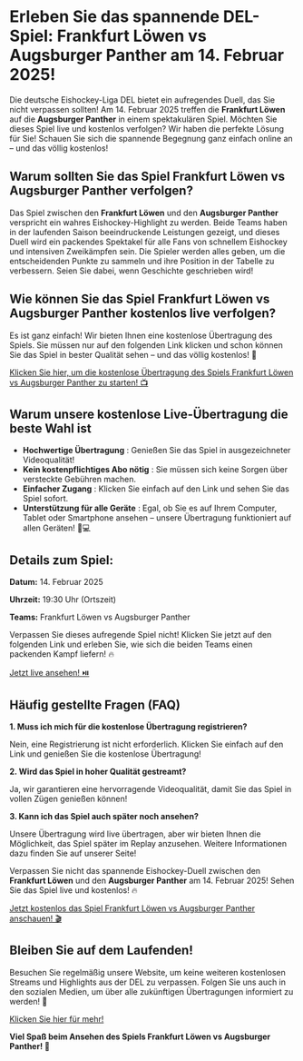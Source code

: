 # Erleben Sie das spannende DEL-Spiel: Frankfurt Löwen vs Augsburger Panther am 14. Februar 2025!

Die deutsche Eishockey-Liga DEL bietet ein aufregendes Duell, das Sie nicht verpassen sollten! Am 14. Februar 2025 treffen die **Frankfurt Löwen** auf die **Augsburger Panther** in einem spektakulären Spiel. Möchten Sie dieses Spiel live und kostenlos verfolgen? Wir haben die perfekte Lösung für Sie! Schauen Sie sich die spannende Begegnung ganz einfach online an – und das völlig kostenlos!

## Warum sollten Sie das Spiel Frankfurt Löwen vs Augsburger Panther verfolgen?

Das Spiel zwischen den **Frankfurt Löwen** und den **Augsburger Panther** verspricht ein wahres Eishockey-Highlight zu werden. Beide Teams haben in der laufenden Saison beeindruckende Leistungen gezeigt, und dieses Duell wird ein packendes Spektakel für alle Fans von schnellem Eishockey und intensiven Zweikämpfen sein. Die Spieler werden alles geben, um die entscheidenden Punkte zu sammeln und ihre Position in der Tabelle zu verbessern. Seien Sie dabei, wenn Geschichte geschrieben wird!

## Wie können Sie das Spiel Frankfurt Löwen vs Augsburger Panther kostenlos live verfolgen?

Es ist ganz einfach! Wir bieten Ihnen eine kostenlose Übertragung des Spiels. Sie müssen nur auf den folgenden Link klicken und schon können Sie das Spiel in bester Qualität sehen – und das völlig kostenlos! 🎥

[Klicken Sie hier, um die kostenlose Übertragung des Spiels Frankfurt Löwen vs Augsburger Panther zu starten! 📺](https://tinyurl.com/livestreamfreeo?st=Frankfurt+Lowen+vs+Augsburger+Panther&si=ghc)

## Warum unsere kostenlose Live-Übertragung die beste Wahl ist

- **Hochwertige Übertragung** : Genießen Sie das Spiel in ausgezeichneter Videoqualität!
- **Kein kostenpflichtiges Abo nötig** : Sie müssen sich keine Sorgen über versteckte Gebühren machen.
- **Einfacher Zugang** : Klicken Sie einfach auf den Link und sehen Sie das Spiel sofort.
- **Unterstützung für alle Geräte** : Egal, ob Sie es auf Ihrem Computer, Tablet oder Smartphone ansehen – unsere Übertragung funktioniert auf allen Geräten! 📱💻

## Details zum Spiel:

**Datum:** 14. Februar 2025

**Uhrzeit:** 19:30 Uhr (Ortszeit)

**Teams:** Frankfurt Löwen vs Augsburger Panther

Verpassen Sie dieses aufregende Spiel nicht! Klicken Sie jetzt auf den folgenden Link und erleben Sie, wie sich die beiden Teams einen packenden Kampf liefern! 🔥

[Jetzt live ansehen! ⏯️](https://tinyurl.com/livestreamfreeo?st=Frankfurt+Lowen+vs+Augsburger+Panther&si=ghc)

## Häufig gestellte Fragen (FAQ)

**1. Muss ich mich für die kostenlose Übertragung registrieren?**

Nein, eine Registrierung ist nicht erforderlich. Klicken Sie einfach auf den Link und genießen Sie die kostenlose Übertragung!

**2. Wird das Spiel in hoher Qualität gestreamt?**

Ja, wir garantieren eine hervorragende Videoqualität, damit Sie das Spiel in vollen Zügen genießen können!

**3. Kann ich das Spiel auch später noch ansehen?**

Unsere Übertragung wird live übertragen, aber wir bieten Ihnen die Möglichkeit, das Spiel später im Replay anzusehen. Weitere Informationen dazu finden Sie auf unserer Seite!

Verpassen Sie nicht das spannende Eishockey-Duell zwischen den **Frankfurt Löwen** und den **Augsburger Panther** am 14. Februar 2025! Sehen Sie das Spiel live und kostenlos! 🔥

[Jetzt kostenlos das Spiel Frankfurt Löwen vs Augsburger Panther anschauen! 🎬](https://tinyurl.com/livestreamfreeo?st=Frankfurt+Lowen+vs+Augsburger+Panther&si=ghc)

## Bleiben Sie auf dem Laufenden!

Besuchen Sie regelmäßig unsere Website, um keine weiteren kostenlosen Streams und Highlights aus der DEL zu verpassen. Folgen Sie uns auch in den sozialen Medien, um über alle zukünftigen Übertragungen informiert zu werden! 📱

[Klicken Sie hier für mehr!](https://tinyurl.com/livestreamfreeo?st=Frankfurt+Lowen+vs+Augsburger+Panther&si=ghc)

**Viel Spaß beim Ansehen des Spiels Frankfurt Löwen vs Augsburger Panther! 🏒**
